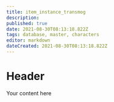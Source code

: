 ```yaml
---
title: item_instance_transmog
description: 
published: true
date: 2021-08-30T08:13:18.822Z
tags: database, master, characters
editor: markdown
dateCreated: 2021-08-30T08:13:18.822Z
---
```


# Header
Your content here